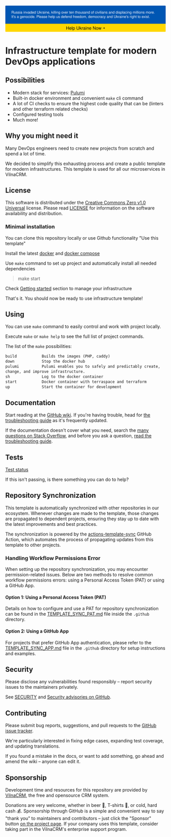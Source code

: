 [![SWUbanner](https://raw.githubusercontent.com/vshymanskyy/StandWithUkraine/main/banner2-direct.svg)](https://supportukrainenow.org/)

# Infrastructure template for modern DevOps applications

## Possibilities
- Modern stack for services: [Pulumi](https://www.pulumi.com)
- Built-in docker environment and convenient `make` cli command
- A lot of CI checks to ensure the highest code quality that can be (linters and other terraform related checks)
- Configured testing tools
- Much more!

## Why you might need it
Many DevOps engineers need to create new projects from scratch and spend a lot of time.

We decided to simplify this exhausting process and create a public template for modern infrastructures. This template is used for all our microservices in VilnaCRM.

## License
This software is distributed under the [Creative Commons Zero v1.0 Universal](https://creativecommons.org/publicdomain/zero/1.0/deed) license. Please read [LICENSE](https://github.com/VilnaCRM-Org/infrastructure-template/blob/main/LICENSE) for information on the software availability and distribution.

### Minimal installation
You can clone this repository locally or use Github functionality "Use this template"

Install the latest [docker](https://docs.docker.com/engine/install/) and [docker compose](https://docs.docker.com/compose/install/)

Use `make` command to set up project and automatically install all needed dependencies
> make start

Check [Getting started](https://www.pulumi.com/docs/iac/get-started/aws/review-project/) section to manage your infrastructure

That's it. You should now be ready to use infrastructure template!

## Using
You can use `make` command to easily control and work with project locally.

Execute `make` or `make help` to see the full list of project commands.

The list of the `make` possibilities:

```
build           Builds the images (PHP, caddy)
down            Stop the docker hub
pulumi          Pulumi enables you to safely and predictably create, change, and improve infrastructure.
sh              Log to the docker container
start           Docker container with terraspace and terraform
up              Start the container for development
```

## Documentation
Start reading at the [GitHub wiki](https://github.com/VilnaCRM-Org/infrastructure-template/wiki). If you're having trouble, head for [the troubleshooting guide](https://github.com/VilnaCRM-Org/infrastructure-template/wiki/Troubleshooting) as it's frequently updated.

If the documentation doesn't cover what you need, search the [many questions on Stack Overflow](http://stackoverflow.com/questions/tagged/vilnacrm), and before you ask a question, [read the troubleshooting guide](https://github.com/VilnaCRM-Org/infrastructure-template/wiki/Troubleshooting).

## Tests
[Test status](https://github.com/VilnaCRM-Org/infrastructure-template/actions)

If this isn't passing, is there something you can do to help?

## Repository Synchronization

This template is automatically synchronized with other repositories in our ecosystem. Whenever changes are made to the template, those changes are propagated to dependent projects, ensuring they stay up to date with the latest improvements and best practices.

The synchronization is powered by the [actions-template-sync](https://github.com/AndreasAugustin/actions-template-sync) GitHub Action, which automates the process of propagating updates from this template to other projects.

### Handling Workflow Permissions Error

When setting up the repository synchronization, you may encounter permission-related issues. Below are two methods to resolve common workflow permissions errors: using a Personal Access Token (PAT) or using a GitHub App.

#### Option 1: Using a Personal Access Token (PAT)

Details on how to configure and use a PAT for repository synchronization can be found in the [TEMPLATE_SYNC_PAT.md](.github/TEMPLATE_SYNC_PAT.md) file inside the `.github` directory.

#### Option 2: Using a GitHub App

For projects that prefer GitHub App authentication, please refer to the [TEMPLATE_SYNC_APP.md](.github/TEMPLATE_SYNC_APP.md) file in the `.github` directory for setup instructions and examples.

## Security
Please disclose any vulnerabilities found responsibly – report security issues to the maintainers privately.

See [SECURITY](https://github.com/VilnaCRM-Org/infrastructure-template/tree/main/SECURITY.md) and [Security advisories on GitHub](https://github.com/VilnaCRM-Org/infrastructure-template/security).

## Contributing
Please submit bug reports, suggestions, and pull requests to the [GitHub issue tracker](https://github.com/VilnaCRM-Org/infrastructure-template/issues).

We're particularly interested in fixing edge cases, expanding test coverage, and updating translations.

If you found a mistake in the docs, or want to add something, go ahead and amend the wiki – anyone can edit it.

## Sponsorship
Development time and resources for this repository are provided by [VilnaCRM](https://vilnacrm.com/), the free and opensource CRM system.

Donations are very welcome, whether in beer 🍺, T-shirts 👕, or cold, hard cash 💰. Sponsorship through GitHub is a simple and convenient way to say "thank you" to maintainers and contributors – just click the "Sponsor" button [on the project page](https://github.com/VilnaCRM-Org/infrastructure-template). If your company uses this template, consider taking part in the VilnaCRM's enterprise support program.
